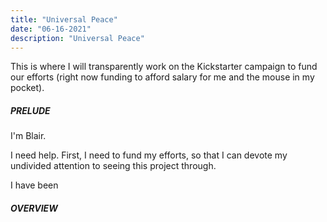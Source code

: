 ```yaml
---
title: "Universal Peace"
date: "06-16-2021"
description: "Universal Peace"
---
```


This is where I will transparently work on the Kickstarter campaign to fund our efforts (right now funding to afford salary for me and the mouse in my pocket).

##### PRELUDE

I'm Blair.

I need help. First, I need to fund my efforts, so that I can devote my undivided attention to seeing this project through.

I have been 

##### OVERVIEW
